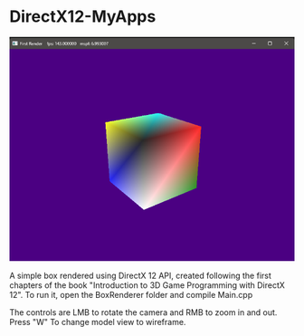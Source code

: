 # DirectX12-MyApps

<img src="Images/BoxRender.png" >

A simple box rendered using DirectX 12 API, created following the first chapters of the book "Introduction to 3D Game Programming with DirectX 12". To run it, open the BoxRenderer folder and compile Main.cpp

The controls are LMB to rotate the camera and RMB to zoom in and out. Press "W" To change model view to wireframe.
